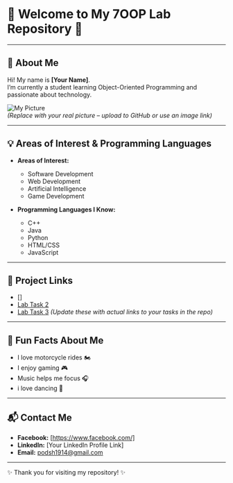 # 🌟 Welcome to My 7OOP Lab Repository 🌟

---

## 👤 About Me
Hi! My name is **[Your Name]**.  
I’m currently a student learning Object-Oriented Programming and passionate about technology.

![My Picture](![504854380_4155778621374311_6840816847341571298_n](https://github.com/user-attachments/assets/9516ccd6-7359-4b0c-aa0d-a602b6aa19a3)
)  
*(Replace with your real picture – upload to GitHub or use an image link)*

---

## 💡 Areas of Interest & Programming Languages
- **Areas of Interest:**
  - Software Development
  - Web Development
  - Artificial Intelligence
  - Game Development

- **Programming Languages I Know:**
  - C++
  - Java
  - Python
  - HTML/CSS
  - JavaScript

---

## 🔗 Project Links
- []
- [Lab Task 2](#)
- [Lab Task 3](#)
*(Update these with actual links to your tasks in the repo)*

---

## 🎉 Fun Facts About Me
- I love motorcycle rides 🏍️ 
- I enjoy gaming 🎮  
- Music helps me focus 🎧  
- i love dancing 🕺
---

## 📬 Contact Me
- **Facebook:** [https://www.facebook.com/]  
- **LinkedIn:** [Your LinkedIn Profile Link]  
- **Email:** podsh1914@gmail.com  

---
✨ Thank you for visiting my repository! ✨
